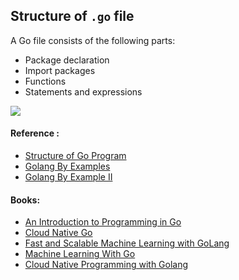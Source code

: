 
## Structure of `.go` file

A Go file consists of the following parts:

- Package declaration
- Import packages
- Functions
- Statements and expressions

![](https://i.imgur.com/1piuQy6.png)



#### Reference :
- [Structure of Go Program](https://dzone.com/articles/structure-of-a-go-program)
- [Golang By Examples](https://golangbyexample.com/)
- [Golang By Example II](https://gobyexample.com/)


#### Books:

* [An Introduction to Programming in Go](https://www.golang-book.com/books/intro)
* [Cloud Native Go](https://library.kre.dp.ua/Books/2-4%20kurs/%D0%9F%D1%80%D0%BE%D0%B3%D1%80%D0%B0%D0%BC%D1%83%D0%B2%D0%B0%D0%BD%D0%BD%D1%8F%20%2B%20%D0%BC%D0%BE%D0%B2%D0%B8%20%D0%BF%D1%80%D0%BE%D0%B3%D1%80%D0%B0%D0%BC%D1%83%D0%B2%D0%B0%D0%BD%D0%BD%D1%8F/Go%20Web/Nemeth_D_%2C_Hoffman_K_Cloud_Native%40bzd_channel.PDF)
* [Fast and Scalable Machine Learning with GoLang](https://docs.huihoo.com/go/fast-and-scalable-machine-learning-with-golang.pdf)
* [Machine Learning With Go](https://library.kre.dp.ua/Books/2-4%20kurs/%D0%9F%D1%80%D0%BE%D0%B3%D1%80%D0%B0%D0%BC%D1%83%D0%B2%D0%B0%D0%BD%D0%BD%D1%8F%20%2B%20%D0%BC%D0%BE%D0%B2%D0%B8%20%D0%BF%D1%80%D0%BE%D0%B3%D1%80%D0%B0%D0%BC%D1%83%D0%B2%D0%B0%D0%BD%D0%BD%D1%8F/Go%20Web/1whitenack_daniel_machine_learning_with_go%40bzd_channel.pdf)
* [Cloud Native Programming with Golang](https://libribook.com/ebook/9684/cloud-native-programming-golang-ebook)
